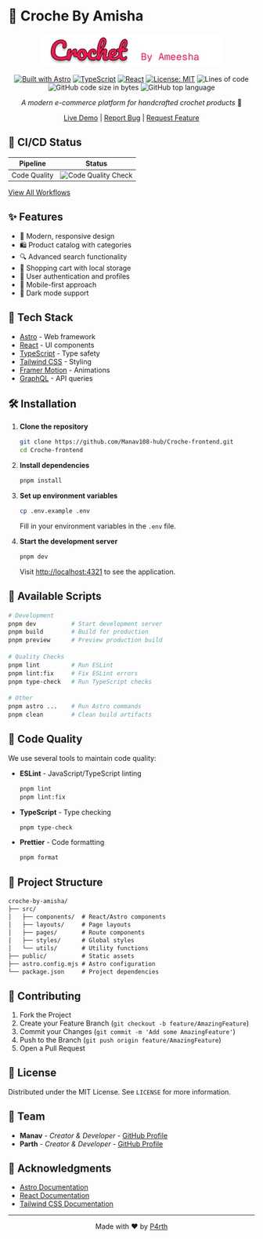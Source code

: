 # 🧶 Croche By Amisha

<div align="center">

![Croche By Amisha Logo](public/ameesha-logo.png)

[![Built with Astro](https://astro.badg.es/v2/built-with-astro/tiny.svg)](https://astro.build)
[![TypeScript](https://img.shields.io/badge/TypeScript-007ACC?logo=typescript&logoColor=white)](https://www.typescriptlang.org/)
[![React](https://img.shields.io/badge/React-20232A?logo=react&logoColor=61DAFB)](https://reactjs.org/)
[![License: MIT](https://img.shields.io/badge/License-MIT-yellow.svg)](https://opensource.org/licenses/MIT)
![Lines of code](https://img.shields.io/tokei/lines/github/Manav108-hub/Croche-frontend)
![GitHub code size in bytes](https://img.shields.io/github/languages/code-size/Manav108-hub/Croche-frontend)
![GitHub top language](https://img.shields.io/github/languages/top/Manav108-hub/Croche-frontend)

*A modern e-commerce platform for handcrafted crochet products* 🧸

[Live Demo](https://croche-frontend-eta.vercel.app) | [Report Bug](https://github.com/Manav108-hub/Croche-frontend/issues) | [Request Feature](https://github.com/Manav108-hub/Croche-frontend/issues)

</div>

## 🔄 CI/CD Status

| Pipeline | Status |
|----------|--------|
| Code Quality | ![Code Quality Check](https://github.com/Manav108-hub/Croche-frontend/actions/workflows/code-quality.yml/badge.svg) |

[View All Workflows](https://github.com/Manav108-hub/Croche-frontend/actions)

## ✨ Features

- 🎨 Modern, responsive design
- 🛍️ Product catalog with categories
- 🔍 Advanced search functionality
- 🛒 Shopping cart with local storage
- 👤 User authentication and profiles
- 📱 Mobile-first approach
- 🌙 Dark mode support

## 🚀 Tech Stack

- [Astro](https://astro.build/) - Web framework
- [React](https://reactjs.org/) - UI components
- [TypeScript](https://www.typescriptlang.org/) - Type safety
- [Tailwind CSS](https://tailwindcss.com/) - Styling
- [Framer Motion](https://www.framer.com/motion/) - Animations
- [GraphQL](https://graphql.org/) - API queries

## 🛠️ Installation

1. **Clone the repository**
   ```bash
   git clone https://github.com/Manav108-hub/Croche-frontend.git
   cd Croche-frontend
   ```

2. **Install dependencies**
   ```bash
   pnpm install
   ```

3. **Set up environment variables**
   ```bash
   cp .env.example .env
   ```
   Fill in your environment variables in the `.env` file.

4. **Start the development server**
   ```bash
   pnpm dev
   ```

   Visit [http://localhost:4321](http://localhost:4321) to see the application.

## 📝 Available Scripts

```bash
# Development
pnpm dev          # Start development server
pnpm build        # Build for production
pnpm preview      # Preview production build

# Quality Checks
pnpm lint         # Run ESLint
pnpm lint:fix     # Fix ESLint errors
pnpm type-check   # Run TypeScript checks

# Other
pnpm astro ...    # Run Astro commands
pnpm clean        # Clean build artifacts
```

## 🧪 Code Quality

We use several tools to maintain code quality:

- **ESLint** - JavaScript/TypeScript linting
  ```bash
  pnpm lint
  pnpm lint:fix
  ```

- **TypeScript** - Type checking
  ```bash
  pnpm type-check
  ```

- **Prettier** - Code formatting
  ```bash
  pnpm format
  ```

## 📁 Project Structure

```
croche-by-amisha/
├── src/
│   ├── components/  # React/Astro components
│   ├── layouts/     # Page layouts
│   ├── pages/       # Route components
│   ├── styles/      # Global styles
│   └── utils/       # Utility functions
├── public/          # Static assets
├── astro.config.mjs # Astro configuration
└── package.json     # Project dependencies
```

## 🤝 Contributing

1. Fork the Project
2. Create your Feature Branch (`git checkout -b feature/AmazingFeature`)
3. Commit your Changes (`git commit -m 'Add some AmazingFeature'`)
4. Push to the Branch (`git push origin feature/AmazingFeature`)
5. Open a Pull Request

## 📄 License

Distributed under the MIT License. See `LICENSE` for more information.

## 👥 Team

- **Manav** - *Creator & Developer* - [GitHub Profile](https://github.com/Manav108-hub)
- **Parth** - *Creator & Developer* - [GitHub Profile](https://github.com/sinhaparth5)

## 🙏 Acknowledgments

- [Astro Documentation](https://docs.astro.build)
- [React Documentation](https://reactjs.org/docs)
- [Tailwind CSS Documentation](https://tailwindcss.com/docs)

---

<div align="center">
Made with ❤️ by <a href="https://github.com/sinhaparth5">P4rth</a>
</div>